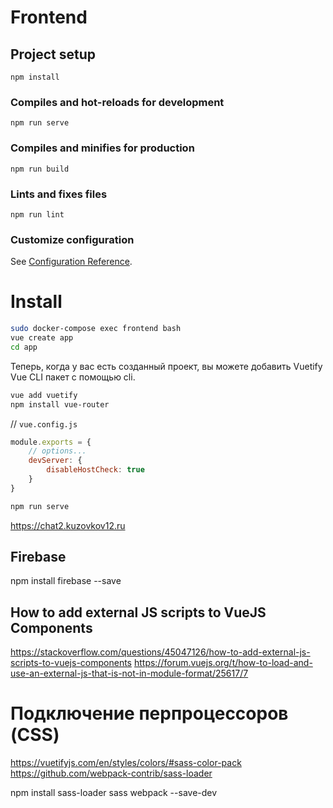 # Frontend

## Project setup
```
npm install
```

### Compiles and hot-reloads for development
```
npm run serve
```

### Compiles and minifies for production
```
npm run build
```

### Lints and fixes files
```
npm run lint
```

### Customize configuration
See [Configuration Reference](https://cli.vuejs.org/config/).



Install
================

```bash
sudo docker-compose exec frontend bash
vue create app
cd app
```

Теперь, когда у вас есть созданный проект, вы можете добавить Vuetify Vue CLI пакет с помощью cli.

```bash
vue add vuetify
npm install vue-router
```

// `vue.config.js`
```javascript
module.exports = {
    // options...
    devServer: {
        disableHostCheck: true
    }
}
```
```bash
npm run serve
```

https://chat2.kuzovkov12.ru

Firebase
--------------
npm install firebase --save

How to add external JS scripts to VueJS Components
----------------------------------------------------------
https://stackoverflow.com/questions/45047126/how-to-add-external-js-scripts-to-vuejs-components
https://forum.vuejs.org/t/how-to-load-and-use-an-external-js-that-is-not-in-module-format/25617/7

Подключение перпроцессоров (CSS)
================================
https://vuetifyjs.com/en/styles/colors/#sass-color-pack
https://github.com/webpack-contrib/sass-loader

npm install sass-loader sass webpack --save-dev